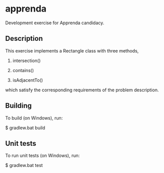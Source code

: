 # apprenda
Development exercise for Apprenda candidacy.

## Description

This exercise implements a Rectangle class with three methods,

1. intersection()

1. contains()

1. isAdjacentTo()

which satisfy the corresponding requirements of the problem description.


## Building

To build (on Windows), run:

$ gradlew.bat build

## Unit tests

To run unit tests (on Windows), run:

$ gradlew.bat test

